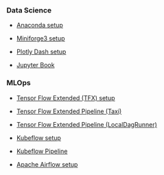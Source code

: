 
### Data Science

<!--

- [Miniconda setup](https://kirenz.github.io/codelabs/codelabs/miniconda/#0)

-->

- [Anaconda setup](https://kirenz.github.io/codelabs/codelabs/anaconda-install/#0)


- [Miniforge3 setup](https://kirenz.github.io/codelabs/codelabs/miniforge-setup/#0)

- [Plotly Dash setup](https://kirenz.github.io/codelabs/codelabs/dash-setup/#0)
- [Jupyter Book](https://kirenz.github.io/codelabs/codelabs/jupyter-book/#0)


### MLOps

- [Tensor Flow Extended (TFX) setup](https://kirenz.github.io/codelabs/codelabs/tfx-install/#0)
- [Tensor Flow Extended Pipeline (Taxi)](https://kirenz.github.io/codelabs/codelabs/tfx-pipeline-taxi/#0)
- [Tensor Flow Extended Pipeline (LocalDagRunner)](https://kirenz.github.io/codelabs/codelabs/tfx-pipeline/#0)

- [Kubeflow setup](https://kirenz.github.io/codelabs/codelabs/kubeflow-install/#0)
- [Kubeflow Pipeline](https://kirenz.github.io/codelabs/codelabs/kubeflow-pipeline/#0)

- [Apache Airflow setup](https://kirenz.github.io/codelabs/codelabs/airflow-setup/#0)
